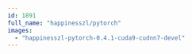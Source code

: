 ```yaml
---
id: 1891
full_name: "happinesszl/pytorch"
images: 
  - "happinesszl-pytorch-0.4.1-cuda9-cudnn7-devel"
---
```

